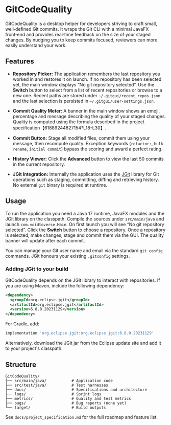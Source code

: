 # GitCodeQuality

GitCodeQuality is a desktop helper for developers striving to craft small, well‑defined Git commits. It wraps the Git CLI with a minimal JavaFX front‑end and provides real‑time feedback on the size of your staged changes. By nudging you to keep commits focused, reviewers can more easily understand your work.

## Features

- **Repository Picker:** The application remembers the last repository you worked in and restores it on launch. If no repository has been selected yet, the main window displays “No git repository selected”. Use the **Switch** button to select from a list of recent repositories or browse to a new one. Recent paths are stored under `~/.gitgui/recent_repos.json` and the last selection is persisted in `~/.gitgui/user-settings.json`.

- **Commit Quality Meter:** A banner in the main window shows an emoji, percentage and message describing the quality of your staged changes. Quality is computed using the formula described in the project specification【61889244827154†L18-L30】.

- **Commit Button:** Stage all modified files, commit them using your message, then recompute quality. Exception keywords (`refactor:`, `bulk rename`, `initial commit`) bypass the scoring and award a perfect rating.

- **History Viewer:** Click the **Advanced** button to view the last 50 commits in the current repository.

- **JGit Integration:** Internally the application uses the [JGit](https://www.eclipse.org/jgit/) library for Git operations such as staging, committing, diffing and retrieving history. No external `git` binary is required at runtime.

## Usage

To run the application you need a Java 17 runtime, JavaFX modules and the JGit library on the classpath. Compile the sources under `src/main/java` and launch `com.voidtoverse.Main`. On first launch you will see “No git repository selected”. Click the **Switch** button to choose a repository. Once a repository is selected, make changes, stage and commit them via the GUI. The quality banner will update after each commit.

You can manage your Git user name and email via the standard `git config` commands. JGit honours your existing `.gitconfig` settings.

### Adding JGit to your build

GitCodeQuality depends on the JGit library to interact with repositories. If you are using Maven, include the following dependency:

```xml
<dependency>
  <groupId>org.eclipse.jgit</groupId>
  <artifactId>org.eclipse.jgit</artifactId>
  <version>6.8.0.20231129</version>
</dependency>
```

For Gradle, add:

```groovy
implementation 'org.eclipse.jgit:org.eclipse.jgit:6.8.0.20231129'
```

Alternatively, download the JGit jar from the Eclipse update site and add it to your project's classpath.

## Structure

```
GitCodeQuality/
├── src/main/java/           # Application code
├── src/test/java/           # Test harnesses
├── docs/                    # Specifications and architecture
├── logs/                    # Sprint logs
├── metrics/                 # Quality and test metrics
├── bugs/                    # Bug reports (none yet)
└── target/                  # Build outputs
```

See `docs/project_specification.md` for the full roadmap and feature list.
